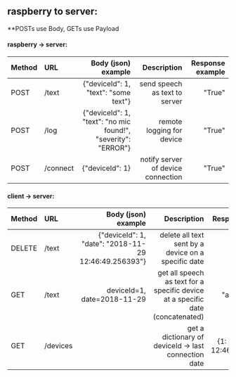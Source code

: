 ## raspberry to server:
**POSTs use Body, GETs use Payload

#### raspberry -> server:

| Method        | URL         | Body (json) example  					                    | Description                                                                      | Response example
| ------------- |:------------| -----: 							  			                    | ---: 		                                                                       | ---: 
|POST           | /text 	  | {"deviceId": 1, "text": "some text"}                            | send speech as text to server                                                    | "True"
|POST           | /log        | {"deviceId": 1, "text": "no mic found!", "severity": "ERROR"}	| remote logging for device                                                        | "True"
|POST           | /connect    | {"deviceId": 1}                             	                | notify server of device connection                                               | "True"

#### client -> server:

| Method        | URL         | Body (json) example  					                    | Description                                                                      | Response example
| ------------- |:------------| -----: 							  			                    | ---: 		                                                                       | ---: 
|DELETE         | /text 	  | {"deviceId": 1, "date": "2018-11-29 12:46:49.256393"}           | delete all text sent by a device on a specific date                              | "True"
|GET  			| /text       | deviceId=1, date=2018-11-29	    								| get all speech as text for a specific device at a specific date (concatenated)   | "a lot of speech"
|GET  			| /devices    | 								                    			| get a dictionary of deviceId -> last connection date                             | {1: "2018-11-29 12:46:49.256393"}

